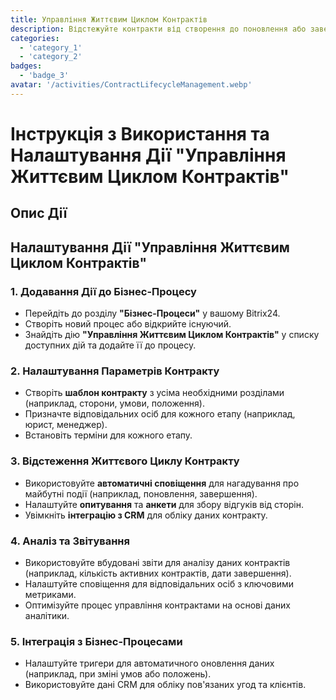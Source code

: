 ```yaml
---
title: Управління Життєвим Циклом Контрактів
description: Відстежуйте контракти від створення до поновлення або завершення.
categories: 
  - 'category_1'
  - 'category_2'
badges: 
  - 'badge_3'
avatar: '/activities/ContractLifecycleManagement.webp'
---
```


# Інструкція з Використання та Налаштування Дії "Управління Життєвим Циклом Контрактів"

## Опис Дії

## **Налаштування Дії "Управління Життєвим Циклом Контрактів"**

### 1. Додавання Дії до Бізнес-Процесу
- Перейдіть до розділу **"Бізнес-Процеси"** у вашому Bitrix24.
- Створіть новий процес або відкрийте існуючий.
- Знайдіть дію **"Управління Життєвим Циклом Контрактів"** у списку доступних дій та додайте її до процесу.

### 2. Налаштування Параметрів Контракту
- Створіть **шаблон контракту** з усіма необхідними розділами (наприклад, сторони, умови, положення).
- Призначте відповідальних осіб для кожного етапу (наприклад, юрист, менеджер).
- Встановіть терміни для кожного етапу.

### 3. Відстеження Життєвого Циклу Контракту
- Використовуйте **автоматичні сповіщення** для нагадування про майбутні події (наприклад, поновлення, завершення).
- Налаштуйте **опитування** та **анкети** для збору відгуків від сторін.
- Увімкніть **інтеграцію з CRM** для обліку даних контракту.

### 4. Аналіз та Звітування
- Використовуйте вбудовані звіти для аналізу даних контрактів (наприклад, кількість активних контрактів, дати завершення).
- Налаштуйте сповіщення для відповідальних осіб з ключовими метриками.
- Оптимізуйте процес управління контрактами на основі даних аналітики.

### 5. Інтеграція з Бізнес-Процесами
- Налаштуйте тригери для автоматичного оновлення даних (наприклад, при зміні умов або положень).
- Використовуйте дані CRM для обліку пов'язаних угод та клієнтів.